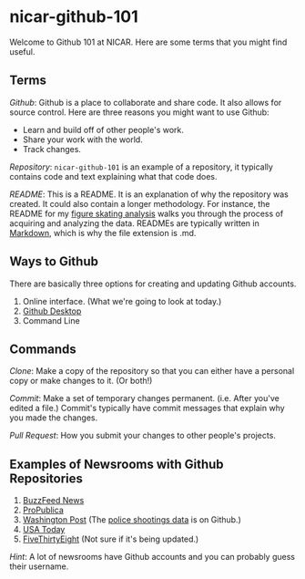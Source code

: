 # nicar-github-101

Welcome to Github 101 at NICAR. Here are some terms that you might find useful.

## Terms

*Github*: Github is a place to collaborate and share code. It also allows for source control. Here are three reasons you might want to use Github:

- Learn and build off of other people's work.
- Share your work with the world.
- Track changes.

*Repository*: `nicar-github-101` is an example of a repository, it typically contains code and text explaining what that code does.

*README*: This is a README. It is an explanation of why the repository was created. It could also contain a longer methodology. For instance, the README for my [figure skating analysis](https://github.com/BuzzFeedNews/2018-02-olympic-figure-skating-analysis) walks you through the process of acquiring and analyzing the data. READMEs are typically written in [Markdown](https://github.com/adam-p/markdown-here/wiki/Markdown-Cheatsheet), which is why the file extension is .md.

## Ways to Github

There are basically three options for creating and updating Github accounts.

1. Online interface. (What we're going to look at today.)
2. [Github Desktop](https://desktop.github.com/)
3. Command Line

## Commands

*Clone*: Make a copy of the repository so that you can either have a personal copy or make changes to it. (Or both!)

*Commit*: Make a set of temporary changes permanent. (i.e. After you've edited a file.) Commit's typically have commit messages that explain why you made the changes.

*Pull Request*: How you submit your changes to other people's projects.

## Examples of Newsrooms with Github Repositories

1. [BuzzFeed News](https://github.com/BuzzFeedNews)
2. [ProPublica](https://github.com/ProPublica)
3. [Washington Post](https://github.com/washingtonpost) (The [police shootings data](https://github.com/washingtonpost/data-police-shootings) is on Github.)
4. [USA Today](https://github.com/USATODAY)
5. [FiveThirtyEight](https://github.com/FiveThirtyEight) (Not sure if it's being updated.)

*Hint*: A lot of newsrooms have Github accounts and you can probably guess their username.
